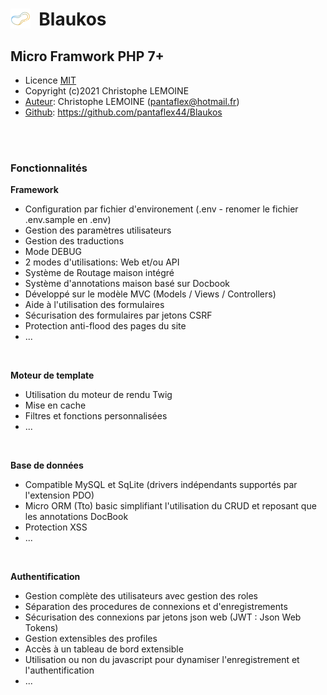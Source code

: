 # <img align="left" width="32" src="./public/images/logo64.png">&nbsp;&nbsp;Blaukos 
## Micro Framwork PHP 7+

+ Licence [MIT](LICENSE.txt)
+ Copyright (c)2021 Christophe LEMOINE
+ <u>Auteur</u>: Christophe LEMOINE (<pantaflex@hotmail.fr>)
+ <u>Github</u>: https://github.com/pantaflex44/Blaukos
<br>
<br>

### Fonctionnalités

**Framework**
- Configuration par fichier d'environement (.env - renomer le fichier .env.sample en .env)
- Gestion des paramètres utilisateurs
- Gestion des traductions
- Mode DEBUG
- 2 modes d'utilisations: Web et/ou API
- Système de Routage maison intégré
- Système d'annotations maison basé sur Docbook
- Développé sur le modèle MVC (Models / Views / Controllers)
- Aide à l'utilisation des formulaires
- Sécurisation des formulaires par jetons CSRF
- Protection anti-flood des pages du site
- ...
<br>

**Moteur de template**
- Utilisation du moteur de rendu Twig
- Mise en cache
- Filtres et fonctions personnalisées
- ...
<br>

**Base de données**
- Compatible MySQL et SqLite (drivers indépendants supportés par l'extension PDO)
- Micro ORM (Tto) basic simplifiant l'utilisation du CRUD et reposant que les annotations DocBook
- Protection XSS
- ...
<br>

**Authentification**
- Gestion complète des utilisateurs avec gestion des roles
- Séparation des procedures de connexions et d'enregistrements
- Sécurisation des connexions par jetons json web (JWT : Json Web Tokens)
- Gestion extensibles des profiles
- Accès à un tableau de bord extensible
- Utilisation ou non du javascript pour dynamiser l'enregistrement et l'authentification
- ...
<br>
